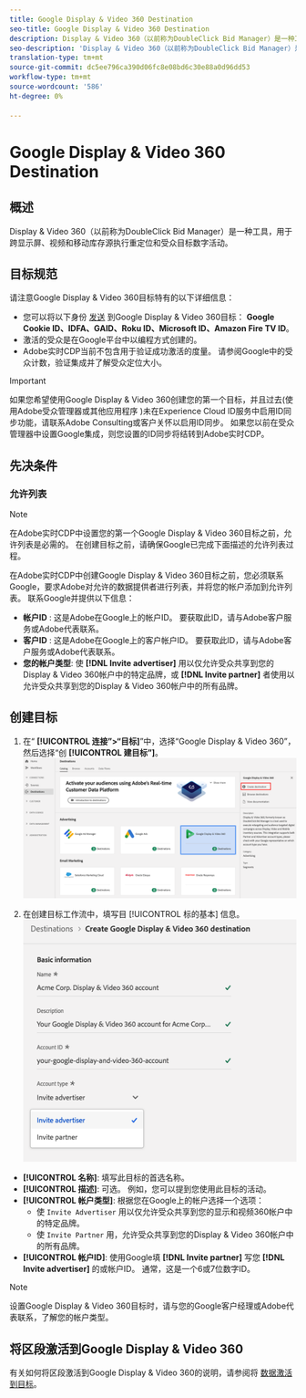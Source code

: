 ```yaml
---
title: Google Display & Video 360 Destination
seo-title: Google Display & Video 360 Destination
description: Display & Video 360（以前称为DoubleClick Bid Manager）是一种工具，用于跨显示、视频和移动库存源执行重定位和受众目标数字活动。
seo-description: 'Display & Video 360（以前称为DoubleClick Bid Manager）是一种工具，用于跨显示、视频和移动库存源执行重定位和受众目标数字活动。 '
translation-type: tm+mt
source-git-commit: dc5ee796ca390d06fc8e08bd6c30e88a0d96dd53
workflow-type: tm+mt
source-wordcount: '586'
ht-degree: 0%

---
```



# Google Display &amp; Video 360 Destination

## 概述

Display &amp; Video 360（以前称为DoubleClick Bid Manager）是一种工具，用于跨显示屏、视频和移动库存源执行重定位和受众目标数字活动。

## 目标规范

请注意Google Display &amp; Video 360目标特有的以下详细信息：

* 您可以将以下身份 [发送](../../identity-service/namespaces.md) 到Google Display &amp; Video 360目标： **Google Cookie ID、IDFA、GAID、Roku ID、Microsoft ID、Amazon Fire TV ID**。
* 激活的受众是在Google平台中以编程方式创建的。
* Adobe实时CDP当前不包含用于验证成功激活的度量。 请参阅Google中的受众计数，验证集成并了解受众定位大小。

>[!IMPORTANT]
>
>如果您希望使用Google Display &amp; Video 360创建您的第一个目标，并且过去(使用Adobe受众管理器或其他应用程序 [](https://docs.adobe.com/content/help/en/id-service/using/id-service-api/methods/idsync.html) )未在Experience Cloud ID服务中启用ID同步功能，请联系Adobe Consulting或客户关怀以启用ID同步。 如果您以前在受众管理器中设置Google集成，则您设置的ID同步将结转到Adobe实时CDP。

## 先决条件

### 允许列表

>[!NOTE]
>
>在Adobe实时CDP中设置您的第一个Google Display &amp; Video 360目标之前，允许列表是必需的。 在创建目标之前，请确保Google已完成下面描述的允许列表过程。

在Adobe实时CDP中创建Google Display &amp; Video 360目标之前，您必须联系Google，要求Adobe对允许的数据提供者进行列表，并将您的帐户添加到允许列表。 联系Google并提供以下信息：

* **帐户ID** : 这是Adobe在Google上的帐户ID。 要获取此ID，请与Adobe客户服务或Adobe代表联系。
* **客户ID** : 这是Adobe在Google上的客户帐户ID。 要获取此ID，请与Adobe客户服务或Adobe代表联系。
* **您的帐户类型**: 使 **[!DNL Invite advertiser]** 用以仅允许受众共享到您的Display &amp; Video 360帐户中的特定品牌，或 **[!DNL Invite partner]** 者使用以允许受众共享到您的Display &amp; Video 360帐户中的所有品牌。

## 创建目标

1. 在“ **[!UICONTROL 连接”>“目标]**”中，选择“Google Display &amp; Video 360”，然后选择“创 **[!UICONTROL 建目标”]**。
   ![Connect Google Display &amp; Video 360目标](/help/rtcdp/destinations/assets/google-dv360-destination.png)

2. 在创建目标工作流中，填写目 [!UICONTROL 标的基本] 信息。 <br>
   ![基本信息Google Display &amp; Video 360](/help/rtcdp/destinations/assets/google-dv360-basic-information.png)
* **[!UICONTROL 名称]**: 填写此目标的首选名称。
* **[!UICONTROL 描述]**: 可选。 例如，您可以提到您使用此目标的活动。
* **[!UICONTROL 帐户类型]**: 根据您在Google上的帐户选择一个选项：
   * 使 `Invite Advertiser` 用以仅允许受众共享到您的显示和视频360帐户中的特定品牌。
   * 使 `Invite Partner` 用，允许受众共享到您的Display &amp; Video 360帐户中的所有品牌。
* **[!UICONTROL 帐户ID]**: 使用Google填 **[!DNL Invite partner]** 写您 **[!DNL Invite advertiser]** 的或帐户ID。 通常，这是一个6或7位数字ID。

>[!NOTE]
>
>设置Google Display &amp; Video 360目标时，请与您的Google客户经理或Adobe代表联系，了解您的帐户类型。

## 将区段激活到Google Display &amp; Video 360

有关如何将区段激活到Google Display &amp; Video 360的说明，请参阅将 [数据激活到目标](/help/rtcdp/destinations/activate-destinations.md)。